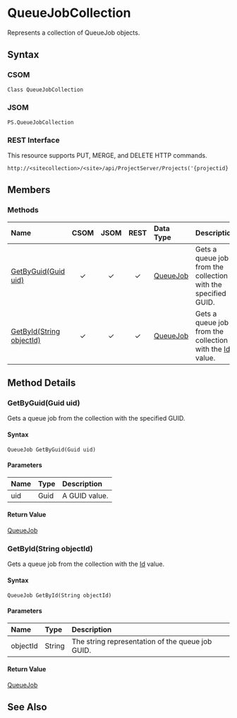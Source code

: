 [comment]: # (Name:QueueJobCollection)
[comment]: # (Type:Object)
[comment]: # (Status:Incomplete)
[comment]: # (GeneratedDate:2016-12-13 02:07:22Z)

# QueueJobCollection

Represents a collection of QueueJob objects.



## Syntax

### CSOM

```C#
Class QueueJobCollection 
```
### JSOM

```
PS.QueueJobCollection
```
### REST Interface

This resource supports PUT, MERGE, and DELETE HTTP commands.

```
http://<sitecollection>/<site>/api/ProjectServer/Projects('{projectid}')/QueueJobs
```


## Members






### Methods

|**Name**|**CSOM**|**JSOM**|**REST**|**Data Type**|**Description**|
|:-----|:-----:|:-----:|:-----:|:-----|:-----|
|[GetByGuid(Guid uid)](#GetByGuid_Guid_uid_)|&#x2713;|&#x2713;|&#x2713;|[QueueJob](QueueJob.md)|Gets a queue job from the collection with the specified GUID.|
|[GetById(String objectId)](#GetById_String_objectId_)|&#x2713;|&#x2713;|&#x2713;|[QueueJob](QueueJob.md)|Gets a queue job from the collection with the [Id](6b36690a-0871-f067-635a-bc6b265e2e66.md) value.|



## Method Details


### <a id="GetByGuid_Guid_uid_"></a>GetByGuid(Guid uid)
 
Gets a queue job from the collection with the specified GUID.

#### Syntax

```
QueueJob GetByGuid(Guid uid)
```

#### Parameters
|**Name** |**Type**|**Description**|
|:------ |:----|:------ |
|uid| Guid | A GUID value.


#### Return Value

[QueueJob](QueueJob.md)

### <a id="GetById_String_objectId_"></a>GetById(String objectId)
 
Gets a queue job from the collection with the [Id](6b36690a-0871-f067-635a-bc6b265e2e66.md) value.

#### Syntax

```
QueueJob GetById(String objectId)
```

#### Parameters
|**Name** |**Type**|**Description**|
|:------ |:----|:------ |
|objectId| String | The string representation of the queue job GUID.


#### Return Value

[QueueJob](QueueJob.md)


## See Also
